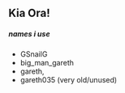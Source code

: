 
## Kia Ora!

##### names i use
- GSnailG 
- big_man_gareth
- gareth,
- gareth035 (very old/unused)
<!---
GsnailG/GsnailG is a ✨ special ✨ repository because its `README.md` (this file) appears on your GitHub profile.
You can click the Preview link to take a look at your changes.
--->
